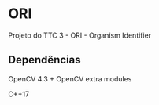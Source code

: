 # ORI
Projeto do TTC 3 - ORI - Organism Identifier
## Dependências
OpenCV 4.3 + OpenCV extra modules

C++17